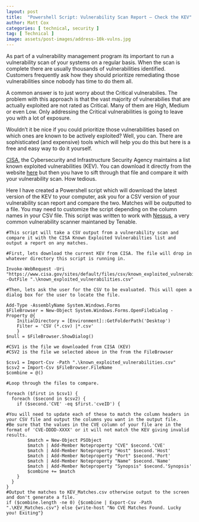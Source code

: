 ```yaml
---
layout: post
title:  "Powershell Script: Vulnerability Scan Report — Check the KEV"
author: Matt Cox
categories: [ technical, security ]
tag: [ Technical ]
image: assets/post-images/address-10k-vulns.jpg
---
```



As part of a vulnerability management program its important to run a vulnerability scan of your systems on a regular basis. When the scan is complete there are usually thousands of vulnerabilities identified. Customers frequently ask how they should prioritize remediating those vulnerabilities since nobody has time to do them all.

A common answer is to just worry about the Critical vulnerabilies. The problem with this approach is that the vast majority of vulnerabilies that are actually exploited are not rated as Critical. Many of them are High, Medium or even Low. Only addressing the Critical vulnerabilities is going to leave you with a lot of exposure.

Wouldn’t it be nice if you could prioritize those vulnerabilities based on which ones are known to be actively exploited? Well, you can. There are sophisticated (and expensive) tools which will help you do this but here is a free and easy way to do it yourself.

[CISA](https://www.cisa.gov), the Cybersecurity and Infrastructure Security Agency maintains a list known exploited vulnerabilities (KEV). You can download it directly from the website [here](https://www.cisa.gov/known-exploited-vulnerabilities-catalog) but then you have to sift through that file and compare it with your vulnerability scan. How tedious.

Here I have created a Powershell script which will download the latest version of the KEV to your computer, ask you for a CSV version of your vulnerability scan report and compare the two. Matches will be outputted to a file. You may need to customize the script depending on the column names in your CSV file. This script was written to work with [Nessus](https://www.tenable.com/products/nessus), a very common vulnerability scanner maintaned by Tenable.

```
#This script will take a CSV output from a vulnerability scan and compare it with the CISA Known Exploited Vulnerabilties list and output a report on any matches.

#First, lets download the current KEV from CISA. The file will drop in whatever directory this script is running in.

Invoke-WebRequest -Uri "https://www.cisa.gov/sites/default/files/csv/known_exploited_vulnerabilities.csv" -OutFile ".\known_exploited_vulnerabilities.csv"

#Then, lets ask the user for the CSV to be evaluated. This will open a dialog box for the user to locate the file.

Add-Type -AssemblyName System.Windows.Forms
$FileBrowser = New-Object System.Windows.Forms.OpenFileDialog -Property @{
    InitialDirectory = [Environment]::GetFolderPath('Desktop') 
    Filter = 'CSV (*.csv) |*.csv'
    }
$null = $FileBrowser.ShowDialog()

#CSV1 is the file we downloaded from CISA (KEV)
#CSV2 is the file we selected above in the from the FileBrowser

$csv1 = Import-Csv -Path ".\known_exploited_vulnerabilities.csv"
$csv2 = Import-Csv $FileBrowser.FileName
$combine = @()

#Loop through the files to compare.

foreach ($first in $csv1) {
  foreach ($second in $csv2) {
    if ($second.'CVE' -eq $first.'cveID') {

#You will need to update each of these to match the column headers in your CSV file and output the columns you want in the output file. 
#Be sure that the values in the CVE column of your file are in the format of 'CVE-DDDD-XXXX' or it will not match the KEV giving invalid results. 
        $match = New-Object PSObject
        $match | Add-Member Noteproperty "CVE" $second.'CVE'
        $match | Add-Member Noteproperty "Host" $second.'Host'
        $match | Add-Member Noteproperty "Port" $second.'Port'
        $match | Add-Member Noteproperty "Name" $second.'Name'
        $match | Add-Member Noteproperty "Synopsis" $second.'Synopsis'
        $combine += $match
    }
  }
}
#Output the matches to KEV_Matches.csv otherwise output to the screen and don't generate a file.
if ($combine.length -ne 0) {$combine | Export-Csv -Path ".\KEV_Matches.csv"} else {write-host "No CVE Matches Found. Lucky you! Exiting"}
```